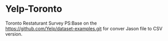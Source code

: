 # Yelp-Toronto
Toronto Restaturant Survey
PS:Base on the https://github.com/Yelp/dataset-examples.git for conver Jason file to CSV version. 

